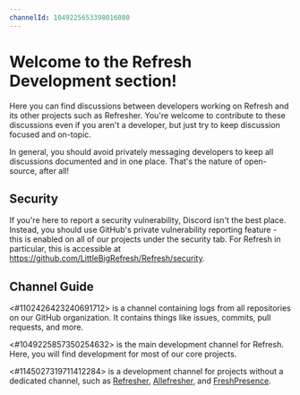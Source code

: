 ```yaml
---
channelId: 1049225653398016080
---
```

# Welcome to the Refresh Development section!

Here you can find discussions between developers working on Refresh and its other projects such as Refresher. You're welcome to contribute to these discussions even if you aren't a developer, but just try to keep discussion focused and on-topic.

In general, you should avoid privately messaging developers to keep all discussions documented and in one place. That's the nature of open-source, after all!

## Security

If you're here to report a security vulnerability, Discord isn't the best place. Instead, you should use GitHub's private vulnerability reporting feature - this is enabled on all of our projects under the security tab. For Refresh in particular, this is accessible at <https://github.com/LittleBigRefresh/Refresh/security>.

## Channel Guide

<#1102426423240691712> is a channel containing logs from all repositories on our GitHub organization. It contains things like issues, commits, pull requests, and more.

<#1049225857350254632> is the main development channel for Refresh. Here, you will find development for most of our core projects.

<#1145027319711412284> is a development channel for projects without a dedicated channel, such as [Refresher](<https://github.com/LittleBigRefresh/Refresher>), [Allefresher](<https://github.com/LittleBigRefresh/Allefresher>), and [FreshPresence](<https://github.com/LittleBigRefresh/FreshPresence>).